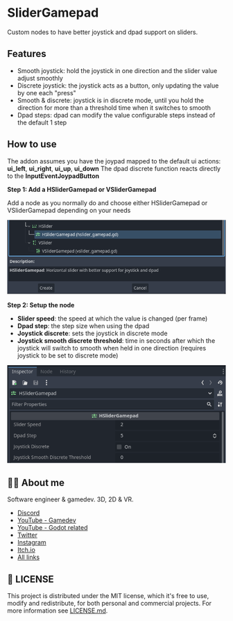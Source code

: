 # SliderGamepad

Custom nodes to have better joystick and dpad support on sliders.

## Features

- Smooth joystick: hold the joystick in one direction and the slider value adjust smoothly
- Discrete joystick: the joystick acts as a button, only updating the value by one each "press"
- Smooth & discrete: joystick is in discrete mode, until you hold the direction for more than a threshold time when it switches to smooth
- Dpad steps: dpad can modify the value configurable steps instead of the default 1 step

## How to use

The addon assumes you have the joypad mapped to the default ui actions: **ui_left**, **ui_right**, **ui_up**, **ui_down**
The dpad discrete function reacts directly to the **InputEventJoypadButton**

**Step 1: Add a HSliderGamepad or VSliderGamepad**

Add a node as you normally do and choose either HSliderGamepad or VSliderGamepad depending on your needs

![Add node](media/add_node.png)

**Step 2: Setup the node**

- **Slider speed**: the speed at which the value is changed (per frame)
- **Dpad step**: the step size when using the dpad 
- **Joystick discrete**: sets the joystick in discrete mode
- **Joystick smooth discrete threshold**: time in seconds after which the joystick will switch to smooth when held in one direction (requires joystick to be set to discrete mode)

![Add node](media/node_setup.png)

## 💁‍♂️ About me

Software engineer & gamedev. 3D, 2D & VR. 

- [Discord](https://discord.gg/83nFRPTP6t)
- [YouTube - Gamedev](https://www.youtube.com/c/MrEliptik)
- [YouTube - Godot related](https://www.youtube.com/@mrelipteach)
- [Twitter](https://twitter.com/mreliptik)
- [Instagram](https://www.instagram.com/mreliptik)
- [Itch.io](https://mreliptik.itch.io/)
- [All links](https://bento.me/mreliptik)

## 📔 LICENSE

This project is distributed under the MIT license, which it's free to use, modify and redistribute, for both personal and commercial projects. For more information see [LICENSE.md](LICENSE).